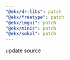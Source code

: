 ```yaml
---
"@ekx/dr-libs": patch
"@ekx/freetype": patch
"@ekx/imgui": patch
"@ekx/miniz": patch
"@ekx/sokol": patch
---
```


update source
